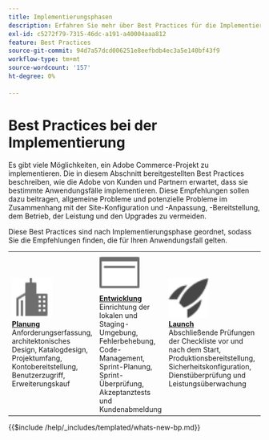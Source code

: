 ```yaml
---
title: Implementierungsphasen
description: Erfahren Sie mehr über Best Practices für die Implementierungsphasen von Adobe Commerce-Projekten.
exl-id: c5272f79-7315-46dc-a191-a40004aaa812
feature: Best Practices
source-git-commit: 94d7a57dcd006251e8eefbdb4ec3a5e140bf43f9
workflow-type: tm+mt
source-wordcount: '157'
ht-degree: 0%

---
```


# Best Practices bei der Implementierung

Es gibt viele Möglichkeiten, ein Adobe Commerce-Projekt zu implementieren. Die in diesem Abschnitt bereitgestellten Best Practices beschreiben, wie die Adobe von Kunden und Partnern erwartet, dass sie bestimmte Anwendungsfälle implementieren. Diese Empfehlungen sollen dazu beitragen, allgemeine Probleme und potenzielle Probleme im Zusammenhang mit der Site-Konfiguration und -Anpassung, -Bereitstellung, dem Betrieb, der Leistung und den Upgrades zu vermeiden.

Diese Best Practices sind nach Implementierungsphase geordnet, sodass Sie die Empfehlungen finden, die für Ihren Anwendungsfall gelten.

<table style="table-layout:fixed">
<tr>
  <td>
    <a href="planning/overview.md">
    <img alt="Planung" src="../../assets/icons/enterprise.svg" width="80" height="80"/>
    </a>
    <div>
    <a href="planning/overview.md"><strong>Planung</strong></a>
    </div>
    Anforderungserfassung, architektonisches Design, Katalogdesign, Projektumfang, Kontobereitstellung, Benutzerzugriff, Erweiterungskauf
    <br>
  </td>
  <td>
    <a href="development/overview.md">
      <img alt="Entwicklung" src="../../assets/icons/page-rule.svg" width="80" height="80">
    </a>
    <div>
    <a href="development/overview.md"><strong>Entwicklung</strong></a>
    </div>
    Einrichtung der lokalen und Staging-Umgebung, Fehlerbehebung, Code-Management, Sprint-Planung, Sprint-Überprüfung, Akzeptanztests und Kundenabmeldung
    <br>
  </td>
  <td>
    <a href="launch/overview.md">
      <img alt="Launch" src="../../assets/icons/launch.svg" width="80" height="80">
    </a>
    <div>
    <a href="launch/overview.md"><strong>Launch</strong></a>
    </div>
    Abschließende Prüfungen der Checkliste vor und nach dem Start, Produktionsbereitstellung, Sicherheitskonfiguration, Dienstüberprüfung und Leistungsüberwachung  
    <br>
  </td>
  <td>
    <a href="maintenance/overview.md">
      <img alt="Wartung" src="../../assets/icons/gauge.svg" width="80" height="80">
    </a>
    <div>
    <a href="maintenance/overview.md"><strong>Wartung</strong></a>
    </div>
    Site-Überwachung, Katalogverwaltung, Indizierung, Konfiguration, Funktionsverbesserungen, Fehlerbehebung, verwaltete Dienste, Upgrades   
    <br>
  </td>
</tr>
</table>

{{$include /help/_includes/templated/whats-new-bp.md}}
